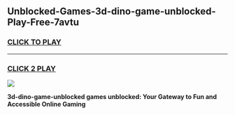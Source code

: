
## Unblocked-Games-3d-dino-game-unblocked-Play-Free-7avtu
<h3>
<a href="https://premium76.site?title=3d-dino-game-unblocked&ref=09A">CLICK TO PLAY</a></h3>
<hr>

<h3>
<a href="https://premium76.site?title=3d-dino-game-unblocked&ref=09A">CLICK 2 PLAY</a>
  
</h3>

<a href="https://premium76.site?title=3d-dino-game-unblocked&ref=09A"><img src="https://clearcache.store/games.png"></a>


**3d-dino-game-unblocked games unblocked: Your Gateway to Fun and Accessible Online Gaming**
